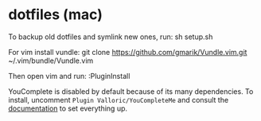 # dotfiles (mac)

To backup old dotfiles and symlink new ones, run:
    sh setup.sh

For vim install vundle:
    git clone https://github.com/gmarik/Vundle.vim.git ~/.vim/bundle/Vundle.vim

Then open vim and run:
    :PluginInstall

YouComplete is disabled by default because of its many dependencies. To install, uncomment `Plugin Valloric/YouCompleteMe` and consult the [documentation](//github.com/Valloric/YouCompleteMe) to set everything up.

